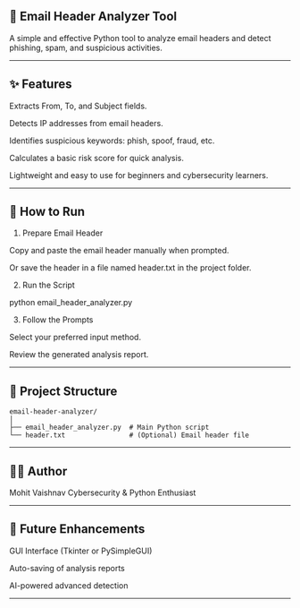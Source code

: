 ## 📧 Email Header Analyzer Tool

A simple and effective Python tool to analyze email headers and detect phishing, spam, and suspicious activities.


---

## ✨ Features

Extracts From, To, and Subject fields.

Detects IP addresses from email headers.

Identifies suspicious keywords: phish, spoof, fraud, etc.

Calculates a basic risk score for quick analysis.

Lightweight and easy to use for beginners and cybersecurity learners.



---

## 🚀 How to Run

1. Prepare Email Header

Copy and paste the email header manually when prompted.

Or save the header in a file named header.txt in the project folder.


2. Run the Script

python email_header_analyzer.py

3. Follow the Prompts

Select your preferred input method.

Review the generated analysis report.



---

## 📂 Project Structure


```plaintext
email-header-analyzer/
│
├── email_header_analyzer.py  # Main Python script
└── header.txt                # (Optional) Email header file
```

---

## 👨‍💻 Author

Mohit Vaishnav
Cybersecurity & Python Enthusiast


---

## 🚧 Future Enhancements

GUI Interface (Tkinter or PySimpleGUI)

Auto-saving of analysis reports

AI-powered advanced detection



---
